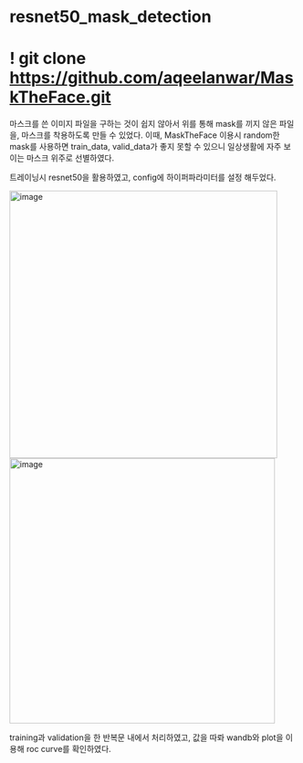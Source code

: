 # resnet50_mask_detection

# ! git clone https://github.com/aqeelanwar/MaskTheFace.git
마스크를 쓴 이미지 파일을 구하는 것이 쉽지 않아서 위를 통해 mask를 끼지 않은 파일을, 마스크를 착용하도록 만들 수 있었다. 
이때, MaskTheFace 이용시 random한 mask를 사용하면 train_data, valid_data가 좋지 못할 수 있으니 일상생활에 자주 보이는 마스크 위주로 선별하였다.

트레이닝시 resnet50을 활용하였고, config에 하이퍼파라미터를 설정 해두었다. 

<img width="469" alt="image" src="https://github.com/chunhonggi/resnet50_mask_detection/assets/83743927/6b15f7a4-143d-4925-8775-fb5bb8018ffd">
<img width="465" alt="image" src="https://github.com/chunhonggi/resnet50_mask_detection/assets/83743927/93b2d5ee-b285-4c1a-a0be-ebd354f70bdf">

training과 validation을 한 반복문 내에서 처리하였고, 값을 따롸 wandb와 plot을 이용해 roc curve를 확인하였다. 
